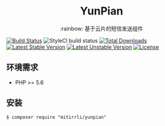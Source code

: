 <h1 align="center"> YunPian </h1>
<p align="center">:rainbow: 基于云片的短信发送组件</p>

[![Build Status](https://travis-ci.org/overtrue/weather.svg?branch=master)](https://travis-ci.org/overtrue/weather)
![StyleCI build status](https://github.styleci.io/repos/204657371/shield) 
[![Total Downloads](https://poser.pugx.org/mitirrli/yunpian/downloads)](https://packagist.org/packages/mitirrli/yunpian)
[![Latest Stable Version](https://poser.pugx.org/mitirrli/yunpian/v/stable)](https://packagist.org/packages/mitirrli/yunpian)
[![Latest Unstable Version](https://poser.pugx.org/mitirrli/yunpian/v/unstable)](https://packagist.org/packages/mitirrli/yunpian)
<a href="https://packagist.org/packages/mitirrli/yunpian"><img src="https://poser.pugx.org/mitirrli/yunpian/license" alt="License"></a>

## 环境需求

- PHP >= 5.6

## 安装

```shell
$ composer require "mitirrli/yunpian"
```
